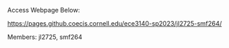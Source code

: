 Access Webpage Below:

https://pages.github.coecis.cornell.edu/ece3140-sp2023/jl2725-smf264/

Members: jl2725, smf264

